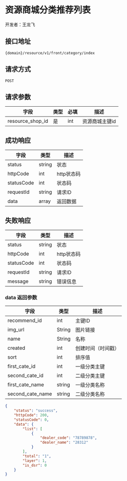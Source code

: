 # 资源商城分类推荐列表

开发者：王龙飞

## 接口地址

`{domain}/resource/v1/front/category/index`

## 请求方式

`POST`

## 请求参数

| 字段 | 类型 | 必填 | 描述 |
| - | - | - | - |
|resource_shop_id | 是 | int |资源商城主键id|

## 成功响应
| 字段       | 类型    | 描述        |
| ---------- | ------- | ----------- |
| status    | string  | 状态    |
| httpCode     | int  | http状态码    |
| statusCode | int  | 状态码 |
| requestId | string  | 请求ID |
| data  | array  | 返回数据      |

## 失败响应
| 字段       | 类型    | 描述        |
| ---------- | ------- | ----------- |
| status    | string  | 状态    |
| httpCode     | int  | http状态码    |
| statusCode | int  | 状态码 |
| requestId | string  | 请求ID |
| message  | string  | 错误信息      |
### data 返回参数
| 字段 | 类型 | 描述 |
| - | - | - |
| recommend_id | int | 主键ID|
| img_url | String | 图片链接|
| name | String | 名称|
| created | int | 创建时间（时间戳）|
| sort | int | 排序值|
| first_cate_id | int | 一级分类主键|
| second_cate_id | int | 二级分类主键|
| first_cate_name | string | 一级分类名称|
| second_cate_name | string | 二级分类名称|

```json
{
    "status": "success",
    "httpCode": 200,
    "statusCode": 0,
    "data": {
        "list": [
            {
                "dealer_code": "78789878",
                "dealer_name": "28312"
            }
        ],
        "total": "1",
        "layer": 1,
        "is_dsr": 0
    }
}
```
